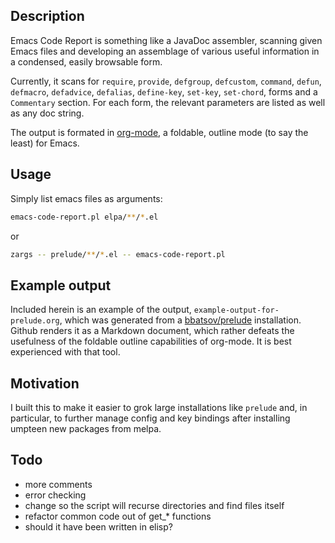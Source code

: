## Description

Emacs Code Report is something like a JavaDoc assembler, scanning given Emacs
files and developing an assemblage of various useful information in a
condensed, easily browsable form.

Currently, it scans for `require`, `provide`, `defgroup`, `defcustom`, `command`, 
`defun`, `defmacro`, `defadvice`, `defalias`, `define-key`, `set-key`, `set-chord`, 
forms and a `Commentary` section. For each form, the relevant parameters are listed 
as well as any doc string.

The output is formated in [org-mode](http://org-mode.org), a foldable, outline 
mode (to say the least) for Emacs.


## Usage

Simply list emacs files as arguments:

```zsh
emacs-code-report.pl elpa/**/*.el
```


or

```zsh
zargs -- prelude/**/*.el -- emacs-code-report.pl 
```

## Example output

Included herein is an example of the output, `example-output-for-prelude.org`, which
was generated from a [bbatsov/prelude](https://github.com/bbatsov/prelude) installation. 
Github renders it as a Markdown document, which rather defeats the usefulness of the 
foldable outline capabilities of org-mode. It is best experienced with that tool.

## Motivation

I built this to make it easier to grok large installations like `prelude` and, in
particular, to further manage config and key bindings after installing umpteen 
new packages from melpa.

## Todo
- more comments
- error checking
- change so the script will recurse directories and find files itself
- refactor common code out of get_* functions
- should it have been written in elisp?

